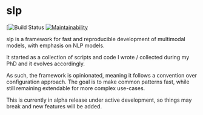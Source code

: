 # slp

[![Build Status](https://github.com/georgepar/slp/actions/workflows/github_actions.yml/badge.svg)
[![Maintainability](https://api.codeclimate.com/v1/badges/d3ad9729ad30aa158737/maintainability)](https://codeclimate.com/github/georgepar/slp/maintainability)


slp is a framework for fast and reproducible development of multimodal models, with emphasis on
NLP models.

It started as a collection of scripts and code I wrote / collected during my PhD and it evolves
accordingly.

As such, the framework is opinionated, meaning it follows a convention over configuration approach.
The goal is to make common patterns fast, while still remaining extendable for more complex use-cases.

This is currently in alpha release under active development, so things may break and new features
will be added.
